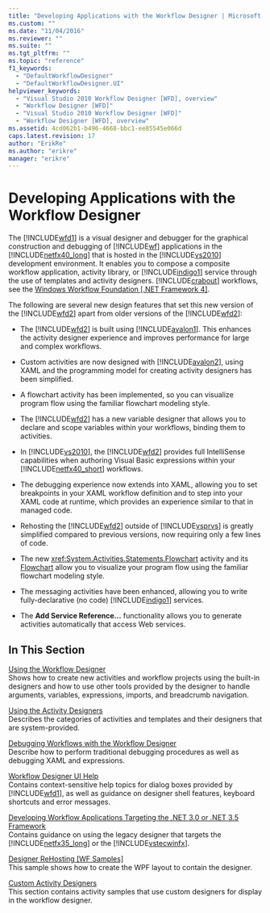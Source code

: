 ```yaml
---
title: "Developing Applications with the Workflow Designer | Microsoft Docs"
ms.custom: ""
ms.date: "11/04/2016"
ms.reviewer: ""
ms.suite: ""
ms.tgt_pltfrm: ""
ms.topic: "reference"
f1_keywords: 
  - "DefaultWorkflowDesigner"
  - "DefaultWorkflowDesigner.UI"
helpviewer_keywords: 
  - "Visual Studio 2010 Workflow Designer [WFD], overview"
  - "Workflow Designer [WFD]"
  - "Visual Studio 2010 Workflow Designer [WFD]"
  - "Workflow Designer [WFD], overview"
ms.assetid: 4cd062b1-b496-4668-bbc1-ee85545e066d
caps.latest.revision: 17
author: "ErikRe"
ms.author: "erikre"
manager: "erikre"
---
```

# Developing Applications with the Workflow Designer
The [!INCLUDE[wfd1](../workflow-designer/includes/wfd1_md.md)] is a visual designer and debugger for the graphical construction and debugging of [!INCLUDE[wf](../workflow-designer/includes/wf_md.md)] applications in the [!INCLUDE[netfx40_long](../workflow-designer/includes/netfx40_long_md.md)] that is hosted in the [!INCLUDE[vs2010](../misc/includes/vs2010_md.md)] development environment. It enables you to compose a composite workflow application, activity library, or [!INCLUDE[indigo1](../workflow-designer/includes/indigo1_md.md)] service through the use of templates and activity designers. [!INCLUDE[crabout](../test/includes/crabout_md.md)] workflows, see the [Windows Workflow Foundation &#91;.NET Framework 4&#93;](http://msdn.microsoft.com/Library/9a23ea6b-d600-483e-89cd-8889cfec5f66).  
  
 The following are several new design features that set this new version of the [!INCLUDE[wfd2](../workflow-designer/includes/wfd2_md.md)] apart from older versions of the [!INCLUDE[wfd2](../workflow-designer/includes/wfd2_md.md)]:  
  
-   The [!INCLUDE[wfd2](../workflow-designer/includes/wfd2_md.md)] is built using [!INCLUDE[avalon1](../workflow-designer/includes/avalon1_md.md)]. This enhances the activity designer experience and improves performance for large and complex workflows.  
  
-   Custom activities are now designed with [!INCLUDE[avalon2](../workflow-designer/includes/avalon2_md.md)], using XAML and the programming model for creating activity designers has been simplified.  
  
-   A flowchart activity has been implemented, so you can visualize program flow using the familiar flowchart modeling style.  
  
-   The [!INCLUDE[wfd2](../workflow-designer/includes/wfd2_md.md)] has a new variable designer that allows you to declare and scope variables within your workflows, binding them to activities.  
  
-   In [!INCLUDE[vs2010](../misc/includes/vs2010_md.md)], the [!INCLUDE[wfd2](../workflow-designer/includes/wfd2_md.md)] provides full IntelliSense capabilities when authoring Visual Basic expressions within your [!INCLUDE[netfx40_short](../workflow-designer/includes/netfx40_short_md.md)] workflows.  
  
-   The debugging experience now extends into XAML, allowing you to set breakpoints in your XAML workflow definition and to step into your XAML code at runtime, which provides an experience similar to that in managed code.  
  
-   Rehosting the [!INCLUDE[wfd2](../workflow-designer/includes/wfd2_md.md)] outside of [!INCLUDE[vsprvs](../code-quality/includes/vsprvs_md.md)] is greatly simplified compared to previous versions, now requiring only a few lines of code.  
  
-   The new <xref:System.Activities.Statements.Flowchart> activity and its [Flowchart](../workflow-designer/flowchart-activity-designer.md) allow you to visualize your program flow using the familiar flowchart modeling style.  
  
-   The messaging activities have been enhanced, allowing you to write fully-declarative (no code) [!INCLUDE[indigo1](../workflow-designer/includes/indigo1_md.md)] services.  
  
-   The **Add Service Reference...** functionality allows you to generate activities automatically that access Web services.  
  
## In This Section  
 [Using the Workflow Designer](../workflow-designer/using-the-workflow-designer.md)  
 Shows how to create new activities and workflow projects using the built-in designers and how to use other tools provided by the designer to handle arguments, variables, expressions, imports, and breadcrumb navigation.  
  
 [Using the Activity Designers](../workflow-designer/using-the-activity-designers.md)  
 Describes the categories of activities and templates and their designers that are system-provided.  
  
 [Debugging Workflows with the Workflow Designer](../workflow-designer/debugging-workflows-with-the-workflow-designer.md)  
 Describe how to perform traditional debugging procedures as well as debugging XAML and expressions.  
  
 [Workflow Designer UI Help](../workflow-designer/workflow-designer-ui-help.md)  
 Contains context-sensitive help topics for dialog boxes provided by [!INCLUDE[wfd1](../workflow-designer/includes/wfd1_md.md)], as well as guidance on designer shell features, keyboard shortcuts and error messages.  
  
 [Developing Workflow Applications Targeting the .NET 3.0 or .NET 3.5 Framework](../workflow-designer/developing-workflow-applications-targeting-the-dotnet-3-0-or-dotnet-3-5-framework.md)  
 Contains guidance on using the legacy designer that targets the [!INCLUDE[netfx35_long](../workflow-designer/includes/netfx35_long_md.md)] or the [!INCLUDE[vstecwinfx](../workflow-designer/includes/vstecwinfx_md.md)].  
  
 [Designer ReHosting &#91;WF Samples&#93;](http://msdn.microsoft.com/Library/b676ad31-5f64-4d84-9a36-b4d7113a2f4d)  
 This sample shows how to create the WPF layout to contain the designer.  
  
 [Custom Activity Designers](/dotnet/framework/windows-workflow-foundation/samples/custom-activity-designers)  
 This section contains activity samples that use custom designers for display in the workflow designer.
